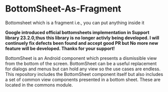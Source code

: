 # BottomSheet-As-Fragment
Bottomsheet which is a fragment i.e., you can put anything inside it

<b>Google introduced official bottomsheets implementation in Support library 23.2.0,thus this library is no longer activly being developed. I will continuely fix defects been found and accept good PR but No more new feature will be developed. Thanks for your support!</b>

BottomSheet is an Android component which presents a dismissible view from the bottom of the screen. BottomSheet can be a useful replacement for dialogs and menus but can hold any view so the use cases are endless. This repository includes the BottomSheet component itself but also includes a set of common view components presented in a bottom sheet. These are located in the commons module.
